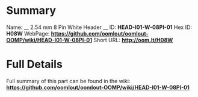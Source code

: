 
Summary
=================

Name: __ 2.54 mm 8 Pin White Header __
ID: __HEAD-I01-W-08PI-01__
Hex ID: __H08W__
WebPage: __https://github.com/oomlout/oomlout-OOMP/wiki/HEAD-I01-W-08PI-01__
Short URL: __http://oom.lt/H08W__

Full Details
==========================
Full summary of this part can be found in the wiki:   
__https://github.com/oomlout/oomlout-OOMP/wiki/HEAD-I01-W-08PI-01__   

